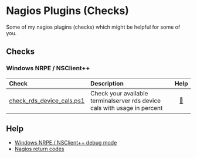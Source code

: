 # Nagios Plugins (Checks)

Some of my nagios plugins (checks) which might be helpful for some of you.

## Checks

### Windows NRPE / NSClient++

| Check | Description | Help |
| :--- | :--- | :---: |
| [check_rds_device_cals.ps1](Windows_NRPE/check_rds_device_cals.ps1) | Check your available terminalserver rds device cals with usage in percent | [:book:](Documentation/Windows_NRPE/check_rds_device_cals.README.md) |

## Help

  * [Windows NRPE / NSClient++ debug mode](Documentation/Windows_NRPE_debug_mode.README.md)
  * [Nagios return codes](Documentation/Nagios_return_codes.README.md)
